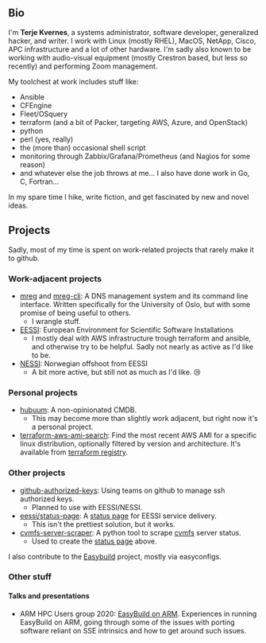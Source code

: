 ## Bio

I'm **Terje Kvernes**, a systems administrator, software developer, generalized hacker, and writer. I work with Linux (mostly RHEL), MacOS, NetApp, Cisco, APC infrastructure and a lot of other hardware. I'm sadly also known to be working with audio-visual equipment (mostly Crestron based, but less so recently) and performing Zoom management.

My toolchest at work includes stuff like:
 - Ansible
 - CFEngine
 - Fleet/OSquery
 - terraform (and a bit of Packer, targeting AWS, Azure, and OpenStack)
 - python
 - perl (yes, really)
 - the (more than) occasional shell script
 - monitoring through Zabbix/Grafana/Prometheus (and Nagios for some reason)
 - and whatever else the job throws at me... I also have done work in Go, C, Fortran... 

In my spare time I hike, write fiction, and get fascinated by new and novel ideas.

## Projects

Sadly, most of my time is spent on work-related projects that rarely make it to github.
### Work-adjacent projects

* [mreg](https://github.com/unioslo/mreg) and [mreg-cli](https://github.com/unioslo/mreg-cli): A DNS management system and its command line interface. Written specifically for the University of Oslo, but with some promise of being useful to others.
  * I wrangle stuff.
* [EESSI](https://github.com/EESSI/): European Environment for Scientific Software Installations
  * I mostly deal with AWS infrastructure trough terraform and ansible, and otherwise try to be helpful. Sadly not nearly as active as I'd like to be.
* [NESSI](https://github.com/NorESSI/): Norwegian offshoot from EESSI
  * A bit more active, but still not as much as I'd like. :cry:

### Personal projects

* [hubuum](https://github.com/terjekv/hubuum): A non-opinionated CMDB.
  * This may become more than slightly work adjacent, but right now it's a personal project.
* [terraform-aws-ami-search](https://github.com/terjekv/terraform-aws-ami-search): Find the most recent AWS AMI for a specific linux distribution, optionally filtered by version and architecture. It's available from [terraform registry](https://registry.terraform.io/providers/terjekv/ami-search/latest).

### Other projects

* [github-authorized-keys](https://github.com/terjekv/github-authorized-keys): Using teams on github to manage ssh authorized keys.
  * Planned to use with EESSI/NESSI.
* [eessi/status-page](https://github.com/EESSI/status-page): A [status page](http://status.eessi-infra.org) for EESSI service delivery.
  * This isn't the prettiest solution, but it works. 
* [cvmfs-server-scraper](https://github.com/terjekv/cvmfs-server-scraper): A python tool to scrape [cvmfs](https://github.com/cvmfs/cvmfs) server status.
  * Used to create the [status page](http://status.eessi-infra.org) above.

I also contribute to the [Easybuild](https://easybuild.io) project, mostly via easyconfigs.


### Other stuff

#### Talks and presentations

* ARM HPC Users group 2020: [EasyBuild on ARM](https://www.youtube.com/watch?v=HyR-STGRnfM). Experiences in running EasyBuild on ARM, going through some of the issues with porting software reliant on SSE intrinsics and how to get around such issues.


<!--
**terjekv/terjekv** is a ✨ _special_ ✨ repository because its `README.md` (this file) appears on your GitHub profile.

Here are some ideas to get you started:

- 🔭 I’m currently working on ...
- 🌱 I’m currently learning ...
- 👯 I’m looking to collaborate on ...
- 🤔 I’m looking for help with ...
- 💬 Ask me about ...
- 📫 How to reach me: ...
- 😄 Pronouns: ...
- ⚡ Fun fact: ...
-->
